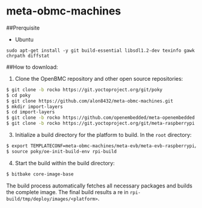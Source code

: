# meta-obmc-machines

##Prerquisite
- Ubuntu
```
sudo apt-get install -y git build-essential libsdl1.2-dev texinfo gawk chrpath diffstat
```

##How to download:
1. Clone the OpenBMC repository and other open source repositories:
 ```bash
 $ git clone -b rocko https://git.yoctoproject.org/git/poky
 $ cd poky
 $ git clone https://github.com/alon8432/meta-obmc-machines.git
 $ mkdir import-layers
 $ cd import-layers
 $ git clone -b rocko https://github.com/openembedded/meta-openembedded.git
 $ git clone -b rocko https://git.yoctoproject.org/git/meta-raspberrypi
 ```
3. Initialize a build directory for the platform to build. In the `root` directory:
 ```bash
 $ export TEMPLATECONF=meta-obmc-machines/meta-evb/meta-evb-raspberrypi/conf
 $ source poky/oe-init-build-env rpi-build
 ```
4. Start the build within the build directory:
 ```bash
 $ bitbake core-image-base
 ```
 The build process automatically fetches all necessary packages and builds the complete image. The final build results a
re in `rpi-build/tmp/deploy/images/<platform>`. 
